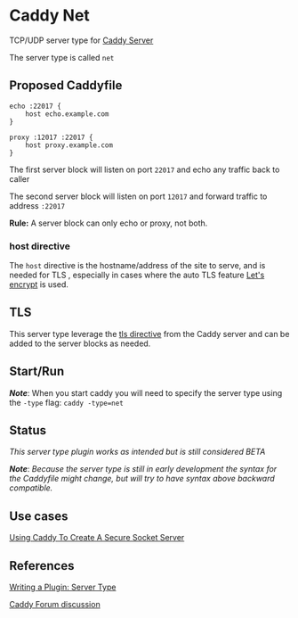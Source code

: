 # Caddy Net #

TCP/UDP server type for [Caddy Server](https://github.com/mholt/caddy)

The server type is called `net`

## Proposed Caddyfile 

```
echo :22017 {
    host echo.example.com
}

proxy :12017 :22017 {
    host proxy.example.com
}
```

The first server block will listen on port `22017` and echo any traffic back to caller

The second server block will listen on port `12017` and forward traffic to address `:22017`

**Rule:** A server block can only echo or proxy, not both.


### host directive ###

The `host` directive is the hostname/address of the site to serve, and is needed for TLS , especially in cases where the auto TLS feature [Let's encrypt](https://letsencrypt.org/) is used.

## TLS ##

This server type leverage the [tls directive](https://caddyserver.com/docs/tls) from the Caddy server and can be added to the server blocks as needed.


## Start/Run 

***Note***: When you start caddy you will need to specify the server type using the `-type` flag: `caddy -type=net`

## Status ##

*This server type plugin works as intended but is still considered BETA* 

***Note***: *Because the server type is still in early development the syntax for the Caddyfile might change, but will try to have syntax above backward compatible.*

## Use cases ##

[Using Caddy To Create A Secure Socket Server](https://www.chaoswebs.net/blog/using-caddy-to-create-a-secure-socket-server.html)


## References ##

[Writing a Plugin: Server Type](https://github.com/mholt/caddy/wiki/Writing-a-Plugin:-Server-Type)

[Caddy Forum discussion](https://caddy.community/t/writing-a-tcp-udp-server-type-for-caddy/1589)


